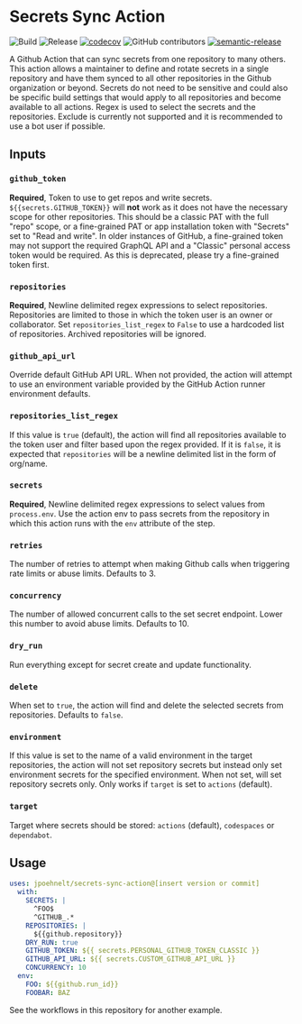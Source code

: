 # Secrets Sync Action

![Build](https://github.com/jpoehnelt/secrets-sync-action/workflows/Build/badge.svg)
![Release](https://github.com/jpoehnelt/secrets-sync-action/workflows/Release/badge.svg)
[![codecov](https://codecov.io/gh/jpoehnelt/secrets-sync-action/branch/master/graph/badge.svg)](https://codecov.io/gh/jpoehnelt/secrets-sync-action)
![GitHub contributors](https://img.shields.io/github/contributors/jpoehnelt/secrets-sync-action?color=green)
[![semantic-release](https://img.shields.io/badge/%20%20%F0%9F%93%A6%F0%9F%9A%80-semantic--release-e10079.svg)](https://github.com/semantic-release/semantic-release)

A Github Action that can sync secrets from one repository to many others. This action allows a maintainer to define and rotate secrets in a single repository and have them synced to all other repositories in the Github organization or beyond. Secrets do not need to be sensitive and could also be specific build settings that would apply to all repositories and become available to all actions. Regex is used to select the secrets and the repositories. Exclude is currently not supported and it is recommended to use a bot user if possible.

## Inputs

### `github_token`

**Required**, Token to use to get repos and write secrets. `${{secrets.GITHUB_TOKEN}}` will **not** work as it does not have the necessary scope for other repositories. This should be a classic PAT with the full "repo" scope, or a fine-grained PAT or app installation token with "Secrets" set to "Read and write". In older instances of GitHub, a fine-grained token may not support the required GraphQL API and a "Classic" personal access token would be required. As this is deprecated, please try a fine-grained token first.

### `repositories`

**Required**, Newline delimited regex expressions to select repositories. Repositories are limited to those in which the token user is an owner or collaborator. Set `repositories_list_regex` to `False` to use a hardcoded list of repositories. Archived repositories will be ignored.

### `github_api_url`

Override default GitHub API URL. When not provided, the action will attempt to use an environment variable provided by the GitHub Action runner environment defaults.

### `repositories_list_regex`

If this value is `true` (default), the action will find all repositories available to the token user and filter based upon the regex provided. If it is `false`, it is expected that `repositories` will be a newline delimited list in the form of org/name.

### `secrets`

**Required**, Newline delimited regex expressions to select values from `process.env`. Use the action env to pass secrets from the repository in which this action runs with the `env` attribute of the step.

### `retries`

The number of retries to attempt when making Github calls when triggering rate limits or abuse limits. Defaults to 3.

### `concurrency`

The number of allowed concurrent calls to the set secret endpoint. Lower this number to avoid abuse limits. Defaults to 10.

### `dry_run`

Run everything except for secret create and update functionality.

### `delete`

When set to `true`, the action will find and delete the selected secrets from repositories. Defaults to `false`.

### `environment`

If this value is set to the name of a valid environment in the target repositories, the action will not set repository secrets but instead only set environment secrets for the specified environment. When not set, will set repository secrets only. Only works if `target` is set to `actions` (default).

### `target`

Target where secrets should be stored: `actions` (default), `codespaces` or `dependabot`.

## Usage

```yaml
uses: jpoehnelt/secrets-sync-action@[insert version or commit]
  with:
    SECRETS: |
      ^FOO$
      ^GITHUB_.*
    REPOSITORIES: |
      ${{github.repository}}
    DRY_RUN: true
    GITHUB_TOKEN: ${{ secrets.PERSONAL_GITHUB_TOKEN_CLASSIC }}
    GITHUB_API_URL: ${{ secrets.CUSTOM_GITHUB_API_URL }}
    CONCURRENCY: 10
  env:
    FOO: ${{github.run_id}}
    FOOBAR: BAZ
```

See the workflows in this repository for another example.
